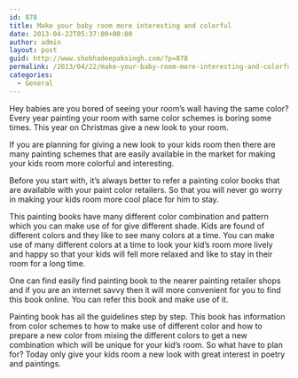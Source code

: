 ```yaml
---
id: 878
title: Make your baby room more interesting and colorful
date: 2013-04-22T05:37:00+00:00
author: admin
layout: post
guid: http://www.shobhadeepaksingh.com/?p=878
permalink: /2013/04/22/make-your-baby-room-more-interesting-and-colorful/
categories:
  - General
---
```

Hey babies are you bored of seeing your room’s wall having the same color? Every year painting your room with same color schemes is boring some times. This year on Christmas give a new look to your room.

If you are planning for giving a new look to your kids room then there are many painting schemes that are easily available in the market for making your kids room more colorful and interesting.

Before you start with, it’s always better to refer a painting color books that are available with your paint color retailers. So that you will never go worry in making your kids room more cool place for him to stay.

This painting books have many different color combination and pattern which you can make use of for give different shade. Kids are found of different colors and they like to see many colors at a time. You can make use of many different colors at a time to look your kid’s room more lively and happy so that your kids will fell more relaxed and like to stay in their room for a long time.

One can find easily find painting book to the nearer painting retailer shops and if you are an internet savvy then it will more convenient for you to find this book online. You can refer this book and make use of it.

Painting book has all the guidelines step by step. This book has information from color schemes to how to make use of different color and how to prepare a new color from mixing the different colors to get a new combination which will be unique for your kid’s room. So what have to plan for? Today only give your kids room a new look with great interest in poetry and paintings.